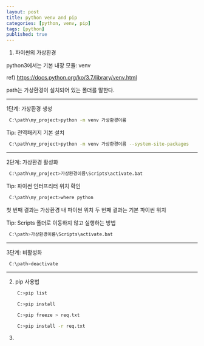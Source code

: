 ```yaml
---
layout: post
title: python venv and pip
categories: [python, venv, pip]
tags: [python]
published: true	
---
```


1. 파이썬의 가상환경

python3에서는 기본 내장 모듈: venv

ref) https://docs.python.org/ko/3.7/library/venv.html

path는 가상환경이 설치되어 있는 폴더를 말한다.

-------------------------------------------------------------------------------
1단계: 가상환경 생성
```bash
 C:\path\my_project>python -m venv 가상환경이름
```

Tip: 전역패키지 기본 설치
```bash
 C:\path\my_project>python -m venv 가상환경이름 --system-site-packages
```
-------------------------------------------------------------------------------
2단계: 가상환경 활성화
```bash
 C:\path\my_project>가상환경이름\Scripts\activate.bat
```

Tip: 파이썬 인터프리터 위치 확인
```bash
 C:\path\my_project>where python
```
첫 번째 결과는 가상환경 내 파이썬 위치
두 번째 결과는 기본 파이썬 위치

Tip: Scripts 폴더로 이동하지 않고 실행하는 방법
```bash
 C:\path>가상환경이름\Scripts\activate.bat
```
-------------------------------------------------------------------------------
3단계: 비활성화

```bash
 C:\path>deactivate
```
-------------------------------------------------------------------------------

2. pip 사용법
```bash
    C:>pip list
```
```bash
    C:>pip install
```
```bash
    C:>pip freeze > req.txt
```
```bash
    C:>pip install -r req.txt
```
3. 
